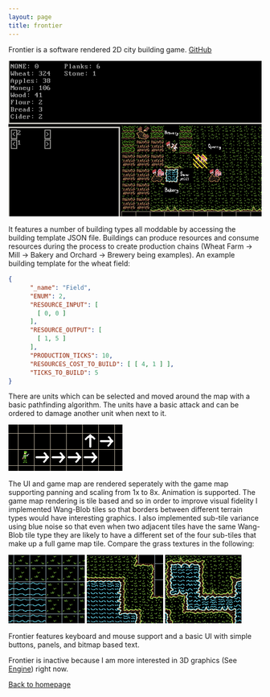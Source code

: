 ```yaml
---
layout: page
title: frontier
---
```


Frontier is a software rendered 2D city building game. [GitHub](github.com/Andidy/frontier)

![An image of the game with various buildings constructed](/docs/assets/images/frontier/buildings.png)

It features a number of building types all moddable by accessing the building template JSON file. 
Buildings can produce resources and consume resources during the process to create production chains
(Wheat Farm -> Mill -> Bakery and Orchard -> Brewery being examples). An example building template for the wheat field:

```json
{
      "_name": "Field",
      "ENUM": 2,
      "RESOURCE_INPUT": [
        [ 0, 0 ]
      ],
      "RESOURCE_OUTPUT": [
        [ 1, 5 ]
      ],
      "PRODUCTION_TICKS": 10,
      "RESOURCES_COST_TO_BUILD": [ [ 4, 1 ] ],
      "TICKS_TO_BUILD": 5
}
```

There are units which can be selected and moved around the map with a basic pathfinding algorithm. The units have a basic
attack and can be ordered to damage another unit when next to it.

![an image of basic pathfinding for a unit.](/docs/assets/images/frontier/basic_pathing.png)

The UI and game map are rendered seperately with the game map supporting panning and scaling from 1x to 8x. Animation is
supported. The game map rendering is tile based and so in order to improve visual fidelity I implemented Wang-Blob tiles 
so that borders between different terrain types would have interesting graphics. I also implemented sub-tile variance using
blue noise so that even when two adjacent tiles have the same Wang-Blob tile type they are likely to have a different set of
the four sub-tiles that make up a full game map tile. Compare the grass textures in the following:

![An image showing grass and water without graphical improvements.](/docs/assets/images/frontier/basic_graphics.png)
![An image showing how Wang Blob tiles improves the look of terrain borders.](/docs/assets/images/frontier/wang_blob_tiles.png)
![An image of Wang Blob with sub tile variants for maximum fidelity.](/docs/assets/images/frontier/wang_blob_with_variants.png)

Frontier features keyboard and mouse support and a basic UI with simple buttons, panels, and bitmap based text.

Frontier is inactive because I am more interested in 3D graphics (See [Engine](https://andidy.github.io/engine)) right now.

[Back to homepage](https://andidy.github.io/)